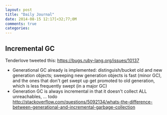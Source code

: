 ```yaml
---
layout: post
title: "Daily Journal"
date: 2014-08-15 12:17[<32;77;0M
comments: true
categories: 
---
```


## Incremental GC

Tenderlove tweeted this: https://bugs.ruby-lang.org/issues/10137



- Generational GC already is implemented: distinguish/bucket old and new
  generation objects; sweeping new generation objects is fast (minor GC), and the
  ones that don't get swept up get promoted to old generation, which is
  less frequently swept (in a major GC)
- Generation GC is always incremental in that it doesn't collect ALL
  unreachables, ... todo http://stackoverflow.com/questions/5092134/whats-the-difference-between-generational-and-incremental-garbage-collection

